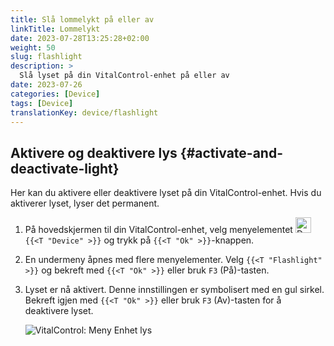 ```yaml
---
title: Slå lommelykt på eller av
linkTitle: Lommelykt
date: 2023-07-28T13:25:28+02:00
weight: 50
slug: flashlight
description: >
  Slå lyset på din VitalControl-enhet på eller av
date: 2023-07-26
categories: [Device]
tags: [Device]
translationKey: device/flashlight
---
```

## Aktivere og deaktivere lys {#activate-and-deactivate-light}

Her kan du aktivere eller deaktivere lyset på din VitalControl-enhet. Hvis du aktiverer lyset, lyser det permanent.

1. På hovedskjermen til din VitalControl-enhet, velg menyelementet <img src="/icons/device.svg" width="25" align="bottom" alt="Device" /> `{{<T "Device" >}}` og trykk på `{{<T "Ok" >}}`-knappen.

2. En undermeny åpnes med flere menyelementer. Velg `{{<T "Flashlight" >}}` og bekreft med `{{<T "Ok" >}}` eller bruk `F3` (På)-tasten.

3. Lyset er nå aktivert. Denne innstillingen er symbolisert med en gul sirkel. Bekreft igjen med `{{<T "Ok" >}}` eller bruk `F3` (Av)-tasten for å deaktivere lyset.

   ![VitalControl: Meny Enhet lys](../images/light.png "Aktivere og deaktivere lys")
